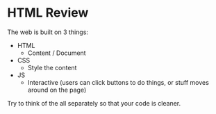 # HTML Review

The web is built on 3 things:

- HTML
  - Content / Document
- CSS
  - Style the content
- JS
  - Interactive (users can click buttons to do things, or stuff moves around on the page)

Try to think of the all separately so that your code is cleaner.

